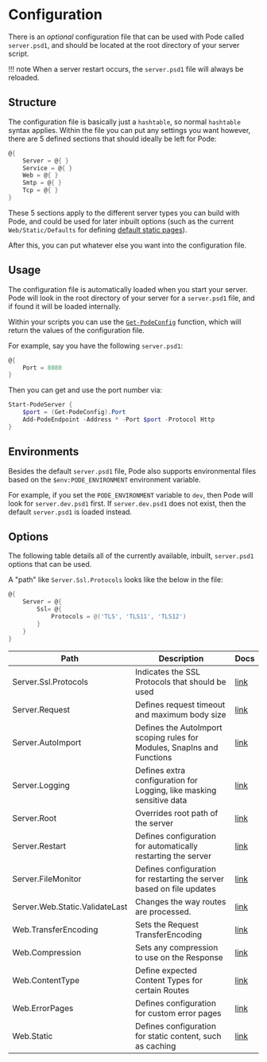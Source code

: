 # Configuration

There is an *optional* configuration file that can be used with Pode called `server.psd1`, and should be located at the root directory of your server script.

!!! note
    When a server restart occurs, the `server.psd1` file will always be reloaded.

## Structure

The configuration file is basically just a `hashtable`, so normal `hashtable` syntax applies. Within the file you can put any settings you want however, there are 5 defined sections that should ideally be left for Pode:

```powershell
@{
    Server = @{ }
    Service = @{ }
    Web = @{ }
    Smtp = @{ }
    Tcp = @{ }
}
```

These 5 sections apply to the different server types you can build with Pode, and could be used for later inbuilt options (such as the current `Web/Static/Defaults` for defining [default static pages](../Routes/Overview#default-pages)).

After this, you can put whatever else you want into the configuration file.

## Usage

The configuration file is automatically loaded when you start your server. Pode will look in the root directory of your server for a `server.psd1` file, and if found it will be loaded internally.

Within your scripts you can use the [`Get-PodeConfig`](../../Functions/Utilities/Get-PodeConfig) function, which will return the values of the configuration file.

For example, say you have the following `server.psd1`:

```powershell
@{
    Port = 8080
}
```

Then you can get and use the port number via:

```powershell
Start-PodeServer {
    $port = (Get-PodeConfig).Port
    Add-PodeEndpoint -Address * -Port $port -Protocol Http
}
```

## Environments

Besides the default `server.psd1` file, Pode also supports environmental files based on the `$env:PODE_ENVIRONMENT` environment variable.

For example, if you set the `PODE_ENVIRONMENT` variable to `dev`, then Pode will look for `server.dev.psd1` first. If `server.dev.psd1` does not exist, then the default `server.psd1` is loaded instead.

## Options

The following table details all of the currently available, inbuilt, `server.psd1` options that can be used.

A "path" like `Server.Ssl.Protocols` looks like the below in the file:

```powershell
@{
    Server = @{
        Ssl= @{
            Protocols = @('TLS', 'TLS11', 'TLS12')
        }
    }
}
```

| Path                              | Description                                                             | Docs                                       |
| --------------------------------- | ----------------------------------------------------------------------- | ------------------------------------------ |
| Server.Ssl.Protocols              | Indicates the SSL Protocols that should be used                         | [link](../Certificates)                    |
| Server.Request                    | Defines request timeout and maximum body size                           | [link](../RequestLimits)                   |
| Server.AutoImport                 | Defines the AutoImport scoping rules for Modules, SnapIns and Functions | [link](../Scoping)                         |
| Server.Logging                    | Defines extra configuration for Logging, like masking sensitive data    | [link](../Logging/Overview)                |
| Server.Root                       | Overrides root path of the server                                       | [link](../Misc/ServerRoot)                 |
| Server.Restart                    | Defines configuration for automatically restarting the server           | [link](../Restarting/Types/AutoRestarting) |
| Server.FileMonitor                | Defines configuration for restarting the server based on file updates   | [link](../Restarting/Types/FileMonitoring) |
| Server.Web.Static.ValidateLast | Changes the way routes are processed.                                   | [link](../Routes/Utilities/StaticContent)  |
| Web.TransferEncoding              | Sets the Request TransferEncoding                                       | [link](../Compression/Requests)            |
| Web.Compression                   | Sets any compression to use on the Response                             | [link](../Compression/Responses)           |
| Web.ContentType                   | Define expected Content Types for certain Routes                        | [link](../Routes/Utilities/ContentTypes)   |
| Web.ErrorPages                    | Defines configuration for custom error pages                            | [link](../Routes/Utilities/ErrorPages)     |
| Web.Static                        | Defines configuration for static content, such as caching               | [link](../Routes/Utilities/StaticContent)  |
